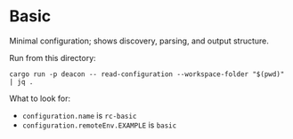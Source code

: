 # Basic

Minimal configuration; shows discovery, parsing, and output structure.

Run from this directory:

```
cargo run -p deacon -- read-configuration --workspace-folder "$(pwd)" | jq .
```

What to look for:
- `configuration.name` is `rc-basic`
- `configuration.remoteEnv.EXAMPLE` is `basic`
